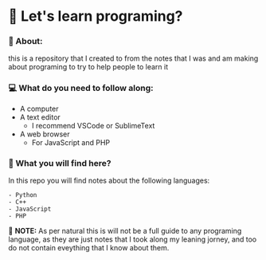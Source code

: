 # :rocket: Let's learn programing?

### :page_facing_up: About:
this is a repository that I created to from the notes
that I was and am making about programing to try to help
people to learn it

### :computer: What do you need to follow along:

 - A computer
 - A text editor
    - I recommend VSCode or SublimeText
 - A web browser
    - For JavaScript and PHP


### :mag_right: What you will find here?

In this repo you will find notes about the following
languages:

    - Python
    - C++
    - JavaScript
    - PHP

:pushpin: __NOTE:__ As per natural this is will not be a full guide to
any programing language, as they are just notes that I took
along my leaning jorney, and too do not contain eveything
that I know about them.